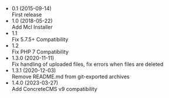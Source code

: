 - 0.1 (2015-09-14)  
  First release
- 1.0 (2018-05-22)  
  Add Mcl Installer
- 1.1  
  Fix 5.7.5+ Compatibility
- 1.2  
  Fix PHP 7 Compatibility
- 1.3.0 (2020-11-11)  
  Fix handling of uploaded files, fix errors when files are deleted
- 1.3.1 (2020-12-03)  
  Remove README.md from git-exported archives
- 1.4.0 (2023-03-27)  
  Add ConcreteCMS v9 compatibility

